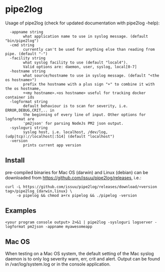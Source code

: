 # pipe2log


Usage of pipe2log (check for updated documentation with pipe2log -help):
```
  -appname string
        what application name to use in syslog message. (default "bin/pipe2log")
  -cmd string
        currently can't be used for anything else than reading from pipe. (default "-")
  -facility string
        what syslog facility to use (default "local4").
        Valid options are: daemon, user, syslog, local[0-7]
  -hostname string
        what source/hostname to use in syslog message. (default "<the os hostname>")
        prefix the hostname with a plus sign "+" to combine it with the os hostname,
        +<my hostname>.<os hostname> useful for tracking docker container ids
  -logformat string
        default behaviour is to scan for severity, i.e. ERROR,DEBUG,CRIT,.. in
        the beginning of every line of input. Other options for logformat are
        'pm2json' for parsing NodeJs PM2 json output.
  -sysloguri string
        syslog host, i.e. localhost, /dev/log, (udp|tcp)://localhost[:514] (default "localhost")
  -version
        prints current app version
```

## Install

pre-compiled binaries for Mac OS (darwin) and Linux (debian) can be downloaded from https://github.com/issuu/pipe2log/releases, i.e.:

```
curl -L https://github.com/issuu/pipe2log/releases/download/<version tag>/pipe2log_{darwin,linux} \
     -o pipelog && chmod a+rx pipelog && ./pipelog -version
```

## Examples
```
<your program console output> 2>&1 | pipe2log -sysloguri logserver -logformat pm2json -appname myawesomeapp
```

## Mac OS

When testing on a Mac OS system, the default setting of the Mac syslog daemon is to only log severity warn, err, crit and alert. Output can be found in /var/log/system.log or in the console application.
